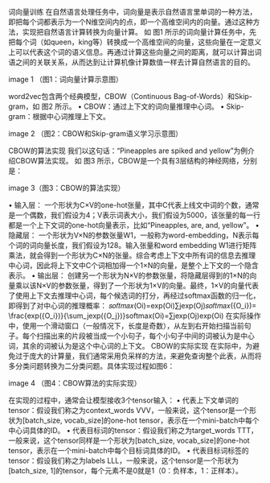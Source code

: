词向量训练
在自然语言处理任务中，词向量是表示自然语言里单词的一种方法，即把每个词都表示为一个N维空间内的点，即一个高维空间内的向量。通过这种方法，实现把自然语言计算转换为向量计算。
如 图1 所示的词向量计算任务中，先把每个词（如queen，king等）转换成一个高维空间的向量，这些向量在一定意义上可以代表这个词的语义信息。再通过计算这些向量之间的距离，就可以计算出词语之间的关联关系，从而达到让计算机像计算数值一样去计算自然语言的目的。

image 1 （图1：词向量计算示意图）

word2vec包含两个经典模型，CBOW（Continuous Bag-of-Words）和Skip-gram，如 图2 所示。
•	CBOW：通过上下文的词向量推理中心词。
•	Skip-gram：根据中心词推理上下文。

image 2 （图2：CBOW和Skip-gram语义学习示意图）

CBOW的算法实现
我们以这句话：“Pineapples are spiked and yellow”为例介绍CBOW算法实现。
如 图3 所示，CBOW是一个具有3层结构的神经网络，分别是：

image 3（图3：CBOW的算法实现）

•	输入层： 一个形状为C×V的one-hot张量，其中C代表上线文中词的个数，通常是一个偶数，我们假设为4；V表示词表大小，我们假设为5000，该张量的每一行都是一个上下文词的one-hot向量表示，比如“Pineapples, are, and, yellow”。
•	隐藏层： 一个形状为V×N的参数张量W1，一般称为word-embedding，N表示每个词的词向量长度，我们假设为128。输入张量和word embedding W1进行矩阵乘法，就会得到一个形状为C×N的张量。综合考虑上下文中所有词的信息去推理中心词，因此将上下文中C个词相加得一个1×N的向量，是整个上下文的一个隐含表示。
•	输出层： 创建另一个形状为N×V的参数张量，将隐藏层得到的1×N的向量乘以该N×V的参数张量，得到了一个形状为1×V的向量。最终，1×V的向量代表了使用上下文去推理中心词，每个候选词的打分，再经过softmax函数的归一化，即得到了对中心词的推理概率：
𝑠𝑜𝑓𝑡𝑚𝑎𝑥(Oi)=exp(Oi)∑jexp(Oj)𝑠𝑜𝑓𝑡𝑚𝑎𝑥({O_i})= \frac{exp({O_i})}{\sum_jexp({O_j})}softmax(Oi)=∑jexp(Oj)exp(Oi)
在实际操作中，使用一个滑动窗口（一般情况下，长度是奇数），从左到右开始扫描当前句子。每个扫描出来的片段被当成一个小句子，每个小句子中间的词被认为是中心词，其余的词被认为是这个中心词的上下文。
CBOW的实际实现
在实际中，为避免过于庞大的计算量，我们通常采用负采样的方法，来避免查询整个此表，从而将多分类问题转换为二分类问题。具体实现过程如图6：

image 4 （图4：CBOW算法的实际实现）

在实现的过程中，通常会让模型接收3个tensor输入：
•	代表上下文单词的tensor：假设我们称之为context_words VVV，一般来说，这个tensor是一个形状为[batch_size, vocab_size]的one-hot tensor，表示在一个mini-batch中每个中心词具体的ID。
•	代表目标词的tensor：假设我们称之为target_words TTT，一般来说，这个tensor同样是一个形状为[batch_size, vocab_size]的one-hot tensor，表示在一个mini-batch中每个目标词具体的ID。
•	代表目标词标签的tensor：假设我们称之为labels LLL，一般来说，这个tensor是一个形状为[batch_size, 1]的tensor，每个元素不是0就是1（0：负样本，1：正样本）。
